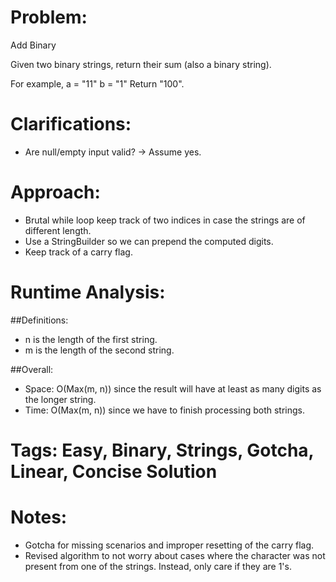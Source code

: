 # Problem:
  Add Binary
  
  Given two binary strings, return their sum (also a binary string).

  For example,
  a = "11"
  b = "1"
  Return "100".
  
# Clarifications:
  - Are null/empty input valid? -> Assume yes.

# Approach:
  - Brutal while loop keep track of two indices in case the strings are of different length.
  - Use a StringBuilder so we can prepend the computed digits.
  - Keep track of a carry flag.

# Runtime Analysis:
##Definitions:
  - n is the length of the first string.
  - m is the length of the second string.

##Overall:
  - Space: O(Max(m, n)) since the result will have at least as many digits as the longer string.
  - Time: O(Max(m, n)) since we have to finish processing both strings.

# Tags: Easy, Binary, Strings, Gotcha, Linear, Concise Solution

# Notes:
  - Gotcha for missing scenarios and improper resetting of the carry flag.
  - Revised algorithm to not worry about cases where the character was not present from one of the strings.  Instead, only care if they are 1's.